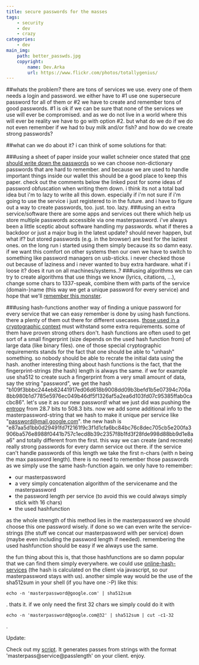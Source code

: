 ```yaml
---
title: secure passwords for the masses
tags:
    - security
    - dev
    - crazy
categories:
    - dev
main_img:
    path: better_passwds.jpg
    copyright:
        name: Dev.Arka
        url: https://www.flickr.com/photos/totallygenius/
---
```


##whats the problem?
there are tons of services we use. every one of them needs a login and password. we either have to #1 use one supersecure password for all of them or #2 we have to create and remember tons of good passwords. #1 is ok if we can be sure that none of the services we use will ever be compromised. and as we do not live in a world where this will ever be reality we have to go with option #2. but what do we do if we do not even remember if we had to buy milk and/or fish? and how do we create strong passwords?

##what can we do about it?
i can think of some solutions for that:

###using a sheet of paper inside your wallet
schneier once stated that [one should write down the passwords](http://www.schneier.com/blog/archives/2005/06/write_down_your.html) so we can choose non-dictionary passwords that are hard to remember. and because we are used to handle important things inside our wallet this should be a good place to keep this paper. check out the comments below the linked post for some ideas of password obfuscation when writing them down. i think its not a total bad idea but i'm to lazy to write all this down. especially if i'm not sure if i'm going to use the service i just registered to in the future. and i have to figure out a way to create passwords, too. just. too. lazy.
###using an extra service/software
there are some apps and services out there which help us store multiple passwords accessible via one masterpassword. i've always been a little sceptic about software handling my passwords. what if theres a backdoor or just a major bug in the latest update? should never happen, but what if? but stored passwords (e.g. in the browser) are best for the laziest ones. on the long run i started using them simply because its so damn easy. if we want this comfort on other systems then our own we have to switch to something like password managers on usb-sticks. i never checked those out because of laziness and i never wanted to buy extra hardware. what if i loose it? does it run on all machines/systems..? 
###using algorithms
we can try to create algorithms that use things we know (lyrics, citations, ...), change some chars to 1337-speak, combine them with parts of the service (domain-)name (this way we get a unique password for every service) and hope that we'll [remember this monster](http://xkcd.com/936/). 

###using hash-functions
another way of finding a unique password for every service that we can easy remember is done by using hash functions. there a plenty of them out there for different usecases. [those used in a cryptographic context](http://en.wikipedia.org/wiki/Cryptographic_hash_function) must withstand some extra requirements. some of them have proven strong others don't. hash functions are often used to get sort of a small fingerprint (size depends on the used hash function from) of large data (like binary files). one of those special cryptographic requirements stands for the fact that one should be able to "unhash" something. so nobody should be able to recrate the initial data using the hash. another interesting thing about hash functions is the fact, that the fingerprint-strings (the hash) length is always the same. if we for example use sha512 to create such a fingerprint from a very small amount of data, say the string "password", we get the hash "b109f3bbbc244eb82441917ed06d618b9008dd09b3befd1b5e07394c706a8bb980b1d7785e5976ec049b46df5f1326af5a2ea6d103fd07c95385ffab0cacbc86". let's use it as our new password! what we just did was pushing the [entropy](http://en.wikipedia.org/wiki/Password_strength#Entropy_as_a_measure_of_password_strength) from 28.7 bits to 508.3 bits. now we add some additional info to the masterpassword-string that we hash to make it unique per service like "password@mail.google.com". the new hash is "e87aa5d1bb0d29491fd7f2161f9c3f1d1cfa6bc84bc76c8dec705cb5e200fa3906ba576e8988f0441b757c1ecd8b39c2357f8b1fd3f28fde998d88bb9d1e8aa6" and totally different from the first. this way we can create (and recreate) really strong passwords for every damn service out there. if the service can't handle passwords of this length we take the first n-chars (with n being the max password length). there is no need to remember those passwords as we simply use the same hash-function again. we only have to remember:
- our masterpassword
- a very simply concatenation algorithm of the servicename and the masterpassword 
- the password length per service (to avoid this we could always simply stick with 16 chars)
- the used hashfunction

as the whole strength of this method lies in the masterpassword we should choose this one password wisely. if done so we can even write the service-strings (the stuff we concat our masterpassword with per service) down (maybe even including the password length if needed). remembering the used hashfunction should be easy if we always use the same.

the fun thing about this is, that those hashfunctions are so damn popular that we can find them simply everywhere. we could use [online-hash-services](http://caligatio.github.com/jsSHA/) (the hash is calculated on the client via javascript, so our masterpassword stays with us). another simple way would be the use of the sha512sum in your shell (if you have one :-P) like this: 

    echo -n 'masterpassword@google.com' | sha512sum

. thats it. if we only need the first 32 chars we simply could do it with 
   
    echo -n 'masterpassword@google.com@32' | sha512sum | cut -c1-32
.

Update:

Check out my [script](/assets/static/hashed_passes.html). It generates passes from strings with the format 'masterpass@service@passlength' on your client. enjoy.
